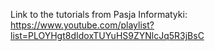 Link to the tutorials from Pasja Informatyki:
https://www.youtube.com/playlist?list=PLOYHgt8dIdoxTUYuHS9ZYNlcJq5R3jBsC